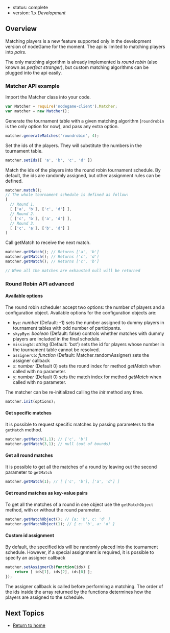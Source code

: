 - status: complete
- version: 1.x _Development_

## Overview

Matching players is a new feature supported only in the development
version of nodeGame for the moment. The api is limited to matching
players into _pairs_.

The only matching algorithm is already implemented is _round robin_
(also known as _perfect stranger_), but custom matching algorithms can
be plugged into the api easily.

### Matcher API example

Import the Matcher class into your code.

```javascript
var Matcher = require('nodegame-client').Matcher;
var matcher = new Matcher();
```

Generate the tournament table with a given matching algorithm
(`roundrobin` is the only option for now), and pass any extra option.

```javascript
matcher.generateMatches('roundrobin', 4); 
```

Set the ids of the players. They will substitute the numbers in the
tournament table.

```javascript
matcher.setIds([ 'a', 'b', 'c', 'd' ])
```

Match the ids of the players into the round robin tournament
schedule. By default, the ids are randomly assigned, but other
assignment rules can be defined.

```javascript
matcher.match();
// The whole tournament schedule is defined as follow:
[ 
  // Round 1.
  [ ['a', 'b'], ['c', 'd'] ],
  // Round 2.
  [ ['c', 'b'], ['a', 'd'] ],
  // Round 3.
  [ ['c', 'a'], ['b', 'd'] ]
] 
```

Call getMatch to receive the next match.

```javascript
matcher.getMatch(); // Returns ['a', 'b']
matcher.getMatch(); // Returns ['c', 'd']
matcher.getMatch(); // Returns ['c', 'b']

// When all the matches are exhausted null will be returned
```

### Round Robin API advanced

#### Available options

The round robin scheduler accept two options: the number of players
and a configuration object. Available options for the configuration
objects are:

  - `bye`: _number_ (Default: -1) sets the number assigned to dummy
       players in tournament tables with odd number of participants.
  - `skypBye`: _boolean_ (Default: false) controls whether matches
       with dummy players are included in the final schedule.
  - `missingId`: _string_ (Default: 'bot') sets the id for players
    whose number in the tournament table cannot be resolved.
  - `assignerCb`: _function_ (Default: Matcher.randomAssigner) sets
    the assigner callback
  - `x`: _number_ (Default 0) sets the round index for method
    _getMatch_ when called with no parameter.
  - `y`: _number_ (Default 0) sets the match index for method
    _getMatch_ when called with no parameter.

The matcher can be re-initialized calling the _init_ method any time.

```javascript
matcher.init(options);
```


#### Get specific matches

It is possible to request specific matches by passing parameters to
the `getMatch` method.

```javascript
matcher.getMatch(1,1); // ['c', 'b']
matcher.getMatch(3,1); // null (out of bounds)
```

#### Get all round matches

It is possible to get all the matches of a round by leaving out the
second parameter to `getMatch`

```javascript
matcher.getMatch(1); // [ ['c', 'b'], ['a', 'd'] ]
```

#### Get round matches as key-value pairs

To get all the matches of a round in one object use the
`getMatchObject` method, with or without the round parameter.

```javascript
matcher.getMatchObject(); // {a: 'b', c: 'd' }
matcher.getMatchObject(1); // { c: 'b', a: 'd' }
```


#### Custom id assignment

By default, the specified ids will be randomly placed into the
tournament schedule. However, if a special assignment is required, it
is possible to specify an assigner callback

```javascript
matcher.setAssignerCb(function(ids) {
    return [ ids[1], ids[2], ids[0] ];
});
```

The assigner callback is called before performing a matching. The
order of the ids inside the array returned by the functions determines
how the players are assigned to the schedule.

## Next Topics

* [Return to home](Home)
